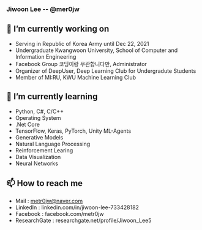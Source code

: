 <h3>Jiwoon Lee -- @mer0jw</h3>



🔭 I’m currently working on
-
- Serving in Republic of Korea Army until Dec 22, 2021
- Undergraduate Kwangwoon University, School of Computer and Information Engineering
- Facebook Group 코딩이랑 무관합니다만, Administrator
- Organizer of DeepUser, Deep Learning Club for Undergradute Students 
- Member of MI:RU, KWU Machine Learning Club 

🌱 I’m currently learning
- 
- Python, C#, C/C++
- Operating System
- .Net Core
- TensorFlow, Keras, PyTorch, Unity ML-Agents
- Generative Models
- Natural Language Processing
- Reinforcement Learing
- Data Visualization
- Neural Networks


📫 How to reach me
- 
- Mail : <metr0jw@naver.com>
- LinkedIn : linkedin.com/in/jiwoon-lee-733428182
- Facebook : facebook.com/metr0jw
- ResearchGate : researchgate.net/profile/Jiwoon_Lee5

  
 
<!--
**metr0jw/metr0jw** is a ✨ _special_ ✨ repository because its `README.md` (this file) appears on your GitHub profile.

Here are some ideas to get you started:

- 🔭 I’m currently working on ...
- 🌱 I’m currently learning ...
- 👯 I’m looking to collaborate on ...
- 🤔 I’m looking for help with ...
- 💬 Ask me about ...
- 📫 How to reach me: ...
- 😄 Pronouns: ...
- ⚡ Fun fact: ...
-->

